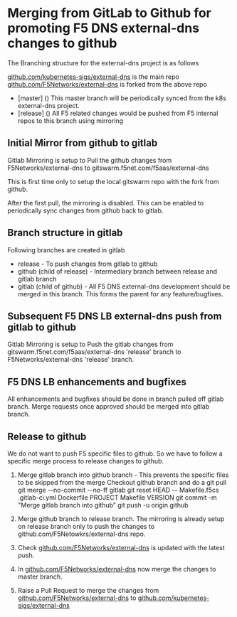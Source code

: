 # Merging from GitLab to Github for promoting F5 DNS external-dns changes to github

The Branching structure for the external-dns project is as follows

[github.com/kubernetes-sigs/external-dns](https://github.com/kubernetes-sigs/external-dns) is the main repo
[github.com/F5Networks/external-dns](https://github.com/F5Networks/external-dns) is forked from the above repo
 * [master] () This master branch will be periodically synced from the k8s external-dns project.
 * [release] () All F5 related changes would be pushed from F5 internal repos to this branch using mirroring

 ## Initial Mirror from github to gitlab

 Gitlab Mirroring is setup to Pull the github changes from F5Networks/external-dns to gitswarm.f5net.com/f5aas/external-dns

 This is first time only to setup the local gitswarm repo with the fork from github.

 After the first pull, the mirroring is disabled. This can be enabled to periodically sync changes from github back to gitlab.

 ## Branch structure in gitlab

 Following branches are created in gitlab 
 * release - To push changes from gitlab to github
 * github (child of release) - Intermediary branch between release and gitlab branch
 * gitlab (child of github) - All F5 DNS external-dns development should be merged in this branch. This forms the parent for any feature/bugfixes.

 ## Subsequent F5 DNS LB external-dns push from gitlab to github

Gitlab Mirroring is setup to Push the gitlab changes from gitswarm.f5net.com/f5aas/external-dns 'release' branch to F5Networks/external-dns 'release' branch.

## F5 DNS LB enhancements and bugfixes

All enhancements and bugfixes should be done in branch pulled off gitlab branch. Merge requests once approved should be merged into gitlab branch.

## Release to github

We do not want to push F5 specific files to github. So we have to follow a specific merge process to release changes to github.
1. Merge gitlab branch into github branch - This prevents the specific files to be skipped from the merge
    Checkout github branch and do a git pull
    git merge --no-commit --no-ff gitlab
    git reset HEAD -- Makefile.f5cs .gitlab-ci.yml Dockerfile PROJECT Makefile VERSION
    git commit -m "Merge gitlab branch into github"
    git push -u origin github

2. Merge github branch to release branch. The mirroring is already setup on release branch only to push the changes to github.com/F5Netowkrs/external-dns repo.

3. Check  [github.com/F5Networks/external-dns](https://github.com/F5Networks/external-dns) is updated with the latest push.

4. In [github.com/F5Networks/external-dns](https://github.com/F5Networks/external-dns) now merge the changes to master branch.

5. Raise a Pull Request to merge the changes from [github.com/F5Networks/external-dns](https://github.com/F5Networks/external-dns) to [github.com/kubernetes-sigs/external-dns](https://github.com/kubernetes-sigs/external-dns)
